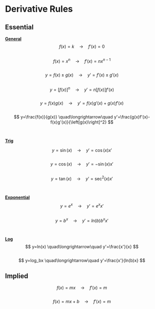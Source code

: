 # Derivative Rules

## Essential
<u>**General**</u>
$$
f(x)=k \quad\longrightarrow\quad f'(x)=0  
$$

<pre></pre>
$$
f(x)=x^n \quad\longrightarrow\quad f'(x)=nx^{n-1}
$$

<pre></pre>
$$
y=f(x)\pm g(x) \quad\longrightarrow\quad y'=f'(x)\pm g'(x) 
$$

<pre></pre>
$$
y=\left[f(x)\right]^n \quad\longrightarrow\quad y'=n\left[f(x)\right]f'(x) 
$$

<pre></pre>
$$
y=f(x)g(x) \quad\longrightarrow\quad y'=f(x)g'(x)+g(x)f'(x)
$$

<pre></pre>
$$
y=\frac{f(x)}{g(x)} \quad\longrightarrow\quad y'=\frac{g(x)f'(x)-f(x)g'(x)}{\left[g(x)\right]^2}  
$$


<pre>

</pre>
<u>**Trig**</u>

$$
y=\sin(x) \quad\longrightarrow\quad y'=\cos(x)x'
$$

<pre></pre>
$$
y=\cos(x) \quad\longrightarrow\quad y'=-\sin(x)x'
$$

<pre></pre>
$$
y=\tan(x) \quad\longrightarrow\quad y'=\sec^2(x)x' 
$$

<pre>

</pre>
<u>**Exponential**</u>
$$
y=e^x \quad\longrightarrow\quad y'=e^xx'  
$$

<pre></pre>
$$
y=b^x \quad\longrightarrow\quad y'=ln(b)b^xx'  
$$


<pre>

</pre>
<u>**Log**</u>
$$
y=ln(x) \quad\longrightarrow\quad y'=\frac{x'}{x}  
$$

<pre></pre>
$$
y=log_bx \quad\longrightarrow\quad y'=\frac{x'}{ln(b)x}  
$$

## Implied
$$
f(x)=mx \quad\longrightarrow\quad f'(x)=m  
$$

<pre></pre>
$$
f(x)=mx+b \quad\longrightarrow\quad f'(x)=m 
$$